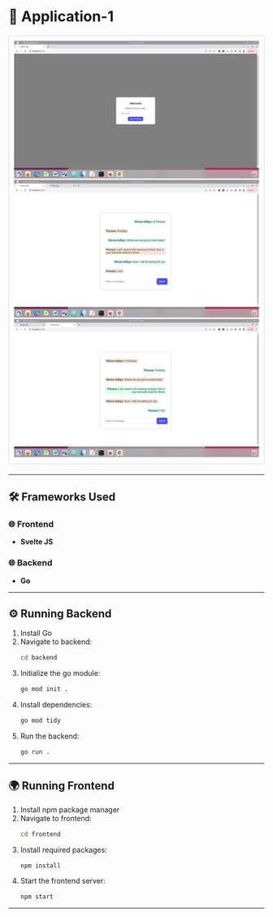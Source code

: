 # 🚀 Application-1

<div align="center" style="border: 1px solid #ddd; padding: 10px; margin: 20px 0;">
    <img src="./entryPoint.png">
    <img src="./vikramadityaChat.png">
    <img src="./preranaChat.png">
</div>

---

## 🛠️ Frameworks Used

### 🌐 Frontend
- **Svelte JS**

### 🌐 Backend
- **Go**

---

## ⚙️ Running Backend

1. Install Go
2. Navigate to backend:
    ```bash
    cd backend
    ```
3. Initialize the go module:
    ```bash
    go mod init .
    ```
4. Install dependencies:
    ```bash
    go mod tidy
    ```
5. Run the backend:
    ```bash
    go run .
    ```

---

## 🌍 Running Frontend

1. Install npm package manager
2. Navigate to frontend:
    ```bash
    cd frontend
    ```
3. Install required packages:
    ```bash
    npm install
    ```
4. Start the frontend server:
    ```bash
    npm start
    ```

---


